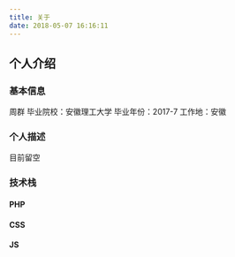 ```yaml
---
title: 关于
date: 2018-05-07 16:16:11
---
```


## 个人介绍

### **基本信息**

周群
毕业院校：安徽理工大学
毕业年份：2017-7
工作地：安徽

### **个人描述**

目前留空

### 技术栈

#### PHP

#### CSS

#### JS
